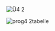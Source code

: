 ![Ü4 2](https://user-images.githubusercontent.com/101809825/163874159-71cb0d1f-cbbb-46ad-b556-b32c381e6ebc.jpg)

![prog4 2tabelle](https://user-images.githubusercontent.com/101809825/163879606-a3798704-60f8-434f-8960-0e54c9692ac4.jpg)

